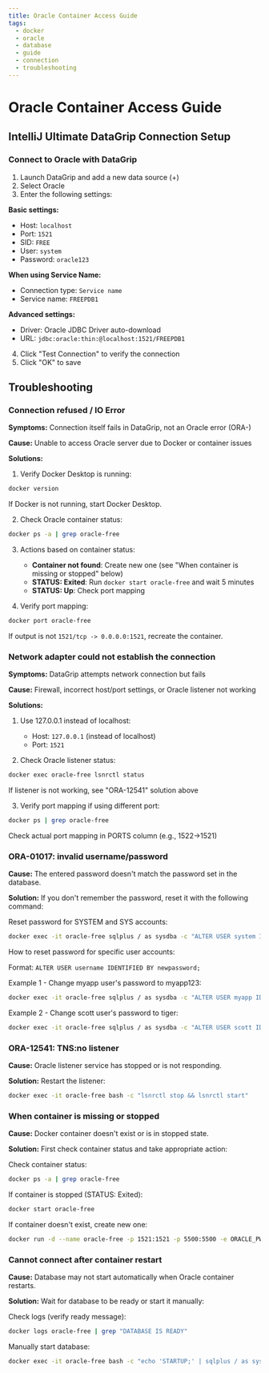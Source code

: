 ```yaml
---
title: Oracle Container Access Guide
tags:
  - docker
  - oracle
  - database
  - guide
  - connection
  - troubleshooting
---
```


# Oracle Container Access Guide

## IntelliJ Ultimate DataGrip Connection Setup

### Connect to Oracle with DataGrip

1. Launch DataGrip and add a new data source (+)
2. Select Oracle
3. Enter the following settings:

**Basic settings:**
- Host: `localhost`
- Port: `1521`
- SID: `FREE`
- User: `system`
- Password: `oracle123`

**When using Service Name:**
- Connection type: `Service name`
- Service name: `FREEPDB1`

**Advanced settings:**
- Driver: Oracle JDBC Driver auto-download
- URL: `jdbc:oracle:thin:@localhost:1521/FREEPDB1`

4. Click "Test Connection" to verify the connection
5. Click "OK" to save

## Troubleshooting

### Connection refused / IO Error

**Symptoms:** Connection itself fails in DataGrip, not an Oracle error (ORA-)

**Cause:** Unable to access Oracle server due to Docker or container issues

**Solutions:**

1. Verify Docker Desktop is running:
```bash
docker version
```
If Docker is not running, start Docker Desktop.

2. Check Oracle container status:
```bash
docker ps -a | grep oracle-free
```

3. Actions based on container status:
   - **Container not found**: Create new one (see "When container is missing or stopped" below)
   - **STATUS: Exited**: Run `docker start oracle-free` and wait 5 minutes
   - **STATUS: Up**: Check port mapping

4. Verify port mapping:
```bash
docker port oracle-free
```
If output is not `1521/tcp -> 0.0.0.0:1521`, recreate the container.

### Network adapter could not establish the connection

**Symptoms:** DataGrip attempts network connection but fails

**Cause:** Firewall, incorrect host/port settings, or Oracle listener not working

**Solutions:**

1. Use 127.0.0.1 instead of localhost:
   - Host: `127.0.0.1` (instead of localhost)
   - Port: `1521`

2. Check Oracle listener status:
```bash
docker exec oracle-free lsnrctl status
```
If listener is not working, see "ORA-12541" solution above

3. Verify port mapping if using different port:
```bash
docker ps | grep oracle-free
```
Check actual port mapping in PORTS column (e.g., 1522->1521)

### ORA-01017: invalid username/password

**Cause:** The entered password doesn't match the password set in the database.

**Solution:** If you don't remember the password, reset it with the following command:

Reset password for SYSTEM and SYS accounts:
```bash
docker exec -it oracle-free sqlplus / as sysdba -c "ALTER USER system IDENTIFIED BY oracle123; ALTER USER sys IDENTIFIED BY oracle123;"
```

How to reset password for specific user accounts:

Format: `ALTER USER username IDENTIFIED BY newpassword;`

Example 1 - Change myapp user's password to myapp123:
```bash
docker exec -it oracle-free sqlplus / as sysdba -c "ALTER USER myapp IDENTIFIED BY myapp123;"
```

Example 2 - Change scott user's password to tiger:
```bash
docker exec -it oracle-free sqlplus / as sysdba -c "ALTER USER scott IDENTIFIED BY tiger;"
```

### ORA-12541: TNS:no listener

**Cause:** Oracle listener service has stopped or is not responding.

**Solution:** Restart the listener:

```bash
docker exec -it oracle-free bash -c "lsnrctl stop && lsnrctl start"
```

### When container is missing or stopped

**Cause:** Docker container doesn't exist or is in stopped state.

**Solution:** First check container status and take appropriate action:

Check container status:
```bash
docker ps -a | grep oracle-free
```

If container is stopped (STATUS: Exited):
```bash
docker start oracle-free
```

If container doesn't exist, create new one:
```bash
docker run -d --name oracle-free -p 1521:1521 -p 5500:5500 -e ORACLE_PWD=oracle123 container-registry.oracle.com/database/free:latest
```

### Cannot connect after container restart

**Cause:** Database may not start automatically when Oracle container restarts.

**Solution:** Wait for database to be ready or start it manually:

Check logs (verify ready message):
```bash
docker logs oracle-free | grep "DATABASE IS READY"
```

Manually start database:
```bash
docker exec -it oracle-free bash -c "echo 'STARTUP;' | sqlplus / as sysdba"
```